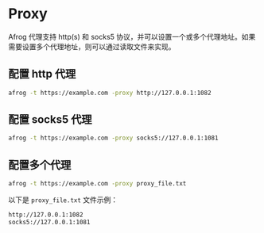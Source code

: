 # Proxy

Afrog 代理支持 http(s) 和 socks5 协议，并可以设置一个或多个代理地址。如果需要设置多个代理地址，则可以通过读取文件来实现。


## 配置 http 代理

```sh
afrog -t https://example.com -proxy http://127.0.0.1:1082
```

## 配置 socks5 代理

```sh
afrog -t https://example.com -proxy socks5://127.0.0.1:1081
```

## 配置多个代理

```sh
afrog -t https://example.com -proxy proxy_file.txt
```

以下是 `proxy_file.txt` 文件示例：

```sh
http://127.0.0.1:1082
socks5://127.0.0.1:1081
```

